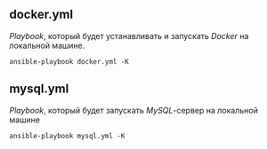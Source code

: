 ## docker.yml

_Playbook_, который будет устанавливать и запускать _Docker_ на локальной машине.

```
ansible-playbook docker.yml -K
```

## mysql.yml

_Playbook_, который будет запускать _MySQL_-сервер на локальной машине

```
ansible-playbook mysql.yml -K
```
